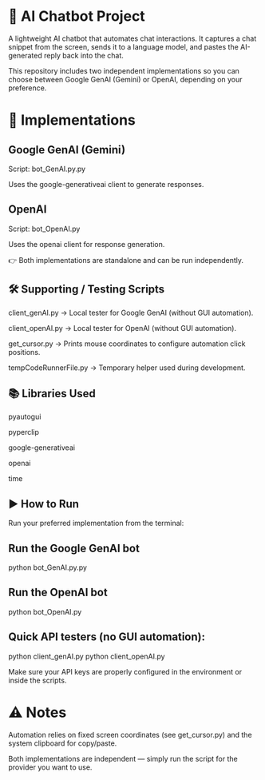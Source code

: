 # 🤖 AI Chatbot Project

A lightweight AI chatbot that automates chat interactions. It captures a chat snippet from the screen, sends it to a language model, and pastes the AI-generated reply back into the chat.

This repository includes two independent implementations so you can choose between Google GenAI (Gemini) or OpenAI, depending on your preference.

# 🧩 Implementations

## Google GenAI (Gemini)

Script: bot_GenAI.py.py

Uses the google-generativeai client to generate responses.

## OpenAI

Script: bot_OpenAI.py

Uses the openai client for response generation.

👉 Both implementations are standalone and can be run independently.

## 🛠 Supporting / Testing Scripts

client_genAI.py → Local tester for Google GenAI (without GUI automation).

client_openAI.py → Local tester for OpenAI (without GUI automation).

get_cursor.py → Prints mouse coordinates to configure automation click positions.

tempCodeRunnerFile.py → Temporary helper used during development.

## 📚 Libraries Used

pyautogui

pyperclip

google-generativeai

openai

time

## ▶ How to Run

Run your preferred implementation from the terminal:

## Run the Google GenAI bot
python bot_GenAI.py.py  

## Run the OpenAI bot
python bot_OpenAI.py


## Quick API testers (no GUI automation):

python client_genAI.py
python client_openAI.py


Make sure your API keys are properly configured in the environment or inside the scripts.

# ⚠️ Notes

Automation relies on fixed screen coordinates (see get_cursor.py) and the system clipboard for copy/paste.

Both implementations are independent — simply run the script for the provider you want to use.
